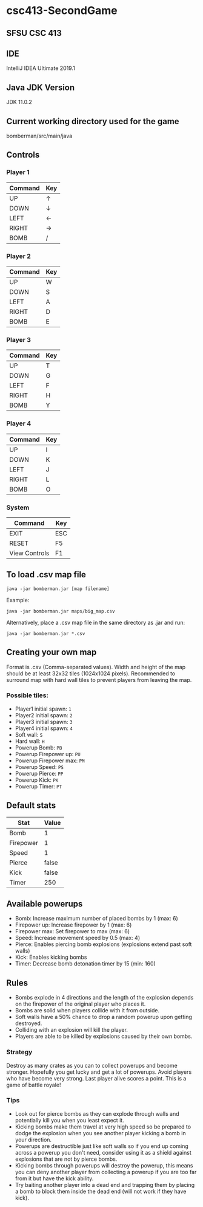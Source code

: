 # csc413-SecondGame

## SFSU CSC 413

## IDE
IntelliJ IDEA Ultimate 2019.1

## Java JDK Version
JDK 11.0.2

## Current working directory used for the game
bomberman/src/main/java

## Controls
### Player 1
| Command | Key |
|---------|-----|
| UP      | ↑   |
| DOWN    | ↓   |
| LEFT    | ←   |
| RIGHT   | →   |
| BOMB    | /   |

### Player 2
| Command | Key |
|---------|-----|
| UP      | W   |
| DOWN    | S   |
| LEFT    | A   |
| RIGHT   | D   |
| BOMB    | E   |

### Player 3
| Command | Key |
|---------|-----|
| UP      | T   |
| DOWN    | G   |
| LEFT    | F   |
| RIGHT   | H   |
| BOMB    | Y   |

### Player 4
| Command | Key |
|---------|-----|
| UP      | I   |
| DOWN    | K   |
| LEFT    | J   |
| RIGHT   | L   |
| BOMB    | O   |

### System
| Command       | Key |
|---------------|-----|
| EXIT          | ESC |
| RESET         | F5  |
| View Controls | F1  |

## To load .csv map file
```
java -jar bomberman.jar [map filename]
```

Example:
```
java -jar bomberman.jar maps/big_map.csv
```

Alternatively, place a .csv map file in the same directory as .jar and run:
```
java -jar bomberman.jar *.csv
```

## Creating your own map
Format is .csv (Comma-separated values). Width and height of the map should be at least 32x32 tiles (1024x1024 pixels). Recommended to surround map with hard wall tiles to prevent players from leaving the map.

### Possible tiles:
* Player1 initial spawn: `1`
* Player2 initial spawn: `2`
* Player3 initial spawn: `3`
* Player4 initial spawn: `4`
* Soft wall: `S`
* Hard wall: `H`
* Powerup Bomb: `PB`
* Powerup Firepower up: `PU`
* Powerup Firepower max: `PM`
* Powerup Speed: `PS`
* Powerup Pierce: `PP`
* Powerup Kick: `PK`
* Powerup Timer: `PT`

## Default stats
| Stat      | Value |
|-----------|-------|
| Bomb      | 1     |
| Firepower | 1     |
| Speed     | 1     |
| Pierce    | false |
| Kick      | false |
| Timer     | 250   |

## Available powerups
* Bomb: Increase maximum number of placed bombs by 1 (max: 6)
* Firepower up: Increase firepower by 1 (max: 6)
* Firepower max: Set firepower to max (max: 6)
* Speed: Increase movement speed by 0.5 (max: 4)
* Pierce: Enables piercing bomb explosions (explosions extend past soft walls)
* Kick: Enables kicking bombs
* Timer: Decrease bomb detonation timer by 15 (min: 160)

## Rules
* Bombs explode in 4 directions and the length of the explosion depends on the firepower of the original player who places it.
* Bombs are solid when players collide with it from outside.
* Soft walls have a 50% chance to drop a random powerup upon getting destroyed.
* Colliding with an explosion will kill the player.
* Players are able to be killed by explosions caused by their own bombs.

### Strategy
Destroy as many crates as you can to collect powerups and become stronger. Hopefully you get lucky and get a lot of powerups. Avoid players who have become very strong. Last player alive scores a point. This is a game of battle royale!

### Tips
* Look out for pierce bombs as they can explode through walls and potentially kill you when you least expect it.
* Kicking bombs make them travel at very high speed so be prepared to dodge the explosion when you see another player kicking a bomb in your direction.
* Powerups are destructible just like soft walls so if you end up coming across a powerup you don't need, consider using it as a shield against explosions that are not by pierce bombs.
* Kicking bombs through powerups will destroy the powerup, this means you can deny another player from collecting a powerup if you are too far from it but have the kick ability.
* Try baiting another player into a dead end and trapping them by placing a bomb to block them inside the dead end (will not work if they have kick).
